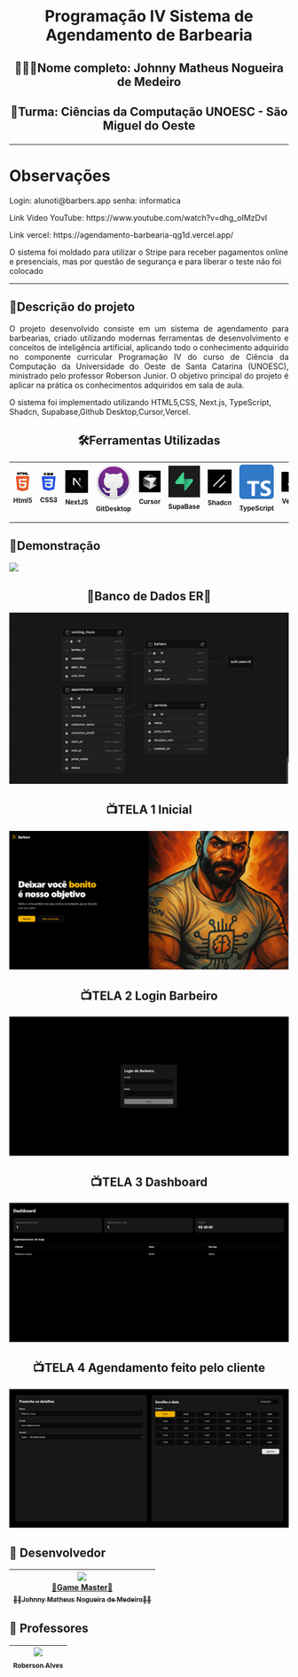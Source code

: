 <h1 align="center">Programação IV Sistema de Agendamento de Barbearia</h1>

## <p align="center">👨🏽‍🎓Nome completo: Johnny Matheus Nogueira de Medeiro</p>
## <p align="center">🏫Turma: Ciências da Computação UNOESC - São Miguel do Oeste</p>
<hr />
<h1> Observações </h1>
<p>Login: alunoti@barbers.app   senha: informatica
<p>Link Video YouTube: https://www.youtube.com/watch?v=dhg_oIMzDvI</p>
<p>Link vercel: https://agendamento-barbearia-qg1d.vercel.app/</p>
<p>O sistema foi moldado para utilizar o Stripe para receber pagamentos online e presenciais, mas por questão de segurança e para liberar o teste não foi colocado</p>
  
<hr>

## 💈Descrição do projeto

<p align="justify">
  O projeto desenvolvido consiste em um sistema de agendamento para barbearias, criado utilizando modernas ferramentas de desenvolvimento e conceitos de inteligência artificial, aplicando todo o conhecimento adquirido no componente curricular Programação IV do curso de Ciência da Computação da Universidade do Oeste de Santa Catarina (UNOESC), ministrado pelo professor Roberson Junior. O objetivo principal do projeto é aplicar na prática os conhecimentos adquiridos em sala de aula.
</p>
<p>O sistema foi implementado utilizando HTML5,CSS, Next.js, TypeScript, Shadcn, Supabase,Github Desktop,Cursor,Vercel.</p>

<h2 align="center">🛠️Ferramentas Utilizadas</h2>


| [<img src="https://github.com/JohnnyMatheus/Agendamento-Barbearia/blob/main/IMAGENS/Html.png" width=115><br><sub>Html5</sub>](URL_LINK_1) | [<img src = "https://github.com/JohnnyMatheus/Agendamento-Barbearia/blob/main/IMAGENS/Css.png" width=115><br><sub>CSS3</sub>](URL_LINK_2) | [<img src="https://github.com/JohnnyMatheus/Agendamento-Barbearia/blob/main/IMAGENS/nextjs.jpg" width=115><br><sub>NextJS</sub>](URL_LINK_3) | [<img src="https://github.com/JohnnyMatheus/Agendamento-Barbearia/blob/main/IMAGENS/Gitdesktop.png" width=115><br><sub>GitDesktop</sub>](URL_LINK_4) | [<img src="https://github.com/JohnnyMatheus/Agendamento-Barbearia/blob/main/IMAGENS/Cursor.jpg" width=115><br><sub>Cursor</sub>](URL_LINK_5) | [<img src="https://github.com/JohnnyMatheus/Agendamento-Barbearia/blob/main/IMAGENS/supabase.png" width=115><br><sub>SupaBase</sub>](URL_LINK_6) | [<img src="https://github.com/JohnnyMatheus/Agendamento-Barbearia/blob/main/IMAGENS/shadcn.png" width=115><br><sub>Shadcn</sub>](URL_LINK_7) | [<img src="https://github.com/JohnnyMatheus/Agendamento-Barbearia/blob/main/IMAGENS/typescript.png" width=115><br><sub>TypeScript</sub>](URL_LINK_8) | [<img src="https://github.com/JohnnyMatheus/Agendamento-Barbearia/blob/main/IMAGENS/vercel.png" width=115><br><sub>Vercel</sub>](URL_LINK_9) |
| :---: | :---: | :---: | :---: | :---: | :---: | :---: | :---: | :---: |
<hr>

## 💈Demonstração
<img src="https://github.com/JohnnyMatheus/Agendamento-Barbearia/blob/main/IMAGENS/video.gif"/>

<h2 align="center">🎲Banco de Dados ER🎲</h2>
<p align="center">
 <img src="https://github.com/JohnnyMatheus/Agendamento-Barbearia/blob/main/IMAGENS/Banco%20de%20dados%20ER.png"/>
</p>


<h2 align="center">📺TELA 1 Inicial</h2>
<p align="center">
 <img src="https://github.com/JohnnyMatheus/Agendamento-Barbearia/blob/main/IMAGENS/TELA%201.png"/>
</p>

<h2 align="center">📺TELA 2 Login Barbeiro</h2>
<p align="center">
 <img src="https://github.com/JohnnyMatheus/Agendamento-Barbearia/blob/main/IMAGENS/TELA%202.png"/>
</p>

<h2 align="center">📺TELA 3 Dashboard</h2>
<p align="center">
 <img src="https://github.com/JohnnyMatheus/Agendamento-Barbearia/blob/main/IMAGENS/TELA%206.png"/>
</p>

<h2 align="center">📺TELA 4 Agendamento feito pelo cliente</h2>
<p align="center">
 <img src="https://github.com/JohnnyMatheus/Agendamento-Barbearia/blob/main/IMAGENS/TELA%205.png"/>
</p>



## 🧠 Desenvolvedor

| [<img src="https://avatars.githubusercontent.com/u/128015032?v=4" width=115><br>👑Game Master👑<br><sub>🐦‍🔥Johnny Matheus Nogueira de Medeiro🐦‍🔥</sub>](https://github.com/JohnnyMatheus) | 
| :---: |

## 🔷 Professores

| [<img src="https://avatars.githubusercontent.com/u/1161348?v=4" width=115><br><sub>Roberson Alves</sub>](https://github.com/robersonjfa) |
| :---: |
